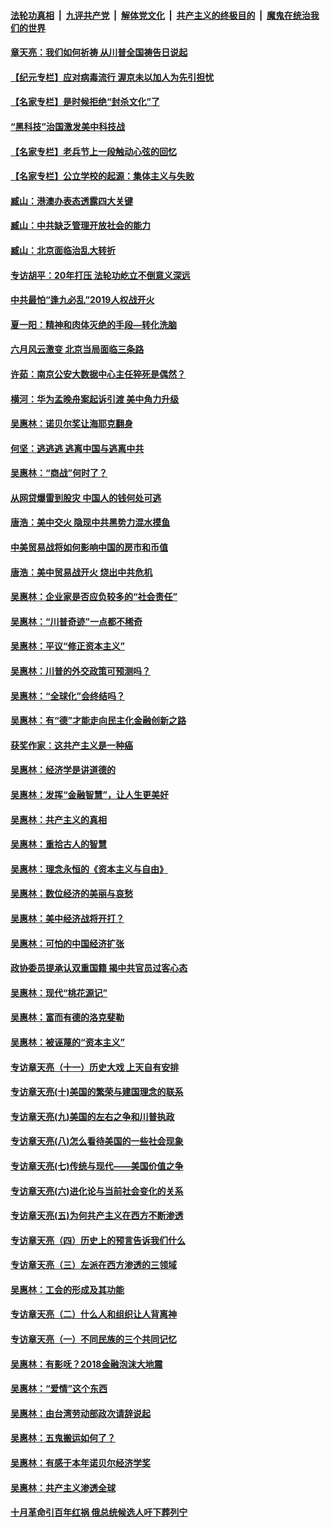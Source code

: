 ####  [法轮功真相](../../../../basic/blob/master/README.md?t=06280031) &nbsp;|&nbsp; [九评共产党](../../../../9ping.md/blob/master/README.md?t=06280031) &nbsp;|&nbsp; [解体党文化](../../../../jtdwh.md/blob/master/README.md?t=06280031)  &nbsp;|&nbsp; [共产主义的终极目的](../../../../gczydzjmd.md/blob/master/README.md?t=06280031) &nbsp;|&nbsp; [魔鬼在统治我们的世界](../../../../mgztzwmdsj.md/blob/master/README.md?t=06280031) 

#### [章天亮：我们如何祈祷 从川普全国祷告日说起](../pages/nsc423/n11944627.md?t=06280031) 

#### [【纪元专栏】应对病毒流行 渥京未以加人为先引担忧](../pages/nsc423/n11875714.md?t=06280031) 

#### [【名家专栏】是时候拒绝“封杀文化”了](../pages/nsc423/n11814093.md?t=06280031) 

#### [“黑科技”治国激发美中科技战](../pages/nsc423/n11638056.md?t=06280031) 

#### [【名家专栏】老兵节上一段触动心弦的回忆](../pages/nsc423/n11646016.md?t=06280031) 

#### [【名家专栏】公立学校的起源：集体主义与失败](../pages/nsc423/n11601833.md?t=06280031) 

#### [臧山：港澳办表态透露四大关键](../pages/nsc423/n11421628.md?t=06280031) 

#### [臧山：中共缺乏管理开放社会的能力](../pages/nsc423/n11407457.md?t=06280031) 

#### [臧山：北京面临治乱大转折](../pages/nsc423/n11406895.md?t=06280031) 

#### [专访胡平：20年打压 法轮功屹立不倒意义深远](../pages/nsc423/n11398800.md?t=06280031) 

#### [中共最怕“逢九必乱”2019人权战开火](../pages/nsc423/n11385248.md?t=06280031) 

#### [夏一阳：精神和肉体灭绝的手段—转化洗脑](../pages/nsc423/n11368250.md?t=06280031) 

#### [六月风云激变 北京当局面临三条路](../pages/nsc423/n11313668.md?t=06280031) 

#### [许茹：南京公安大数据中心主任猝死是偶然？](../pages/nsc423/n11064744.md?t=06280031) 

#### [横河：华为孟晚舟案起诉引渡 美中角力升级](../pages/nsc423/n11027230.md?t=06280031) 

#### [吴惠林：诺贝尔奖让海耶克翻身](../pages/nsc423/n10890049.md?t=06280031) 

#### [何坚：逃逃逃 逃离中国与逃离中共](../pages/nsc423/n10592891.md?t=06280031) 

#### [吴惠林：“商战”何时了？](../pages/nsc423/n10573558.md?t=06280031) 

#### [从网贷爆雷到股灾 中国人的钱何处可逃](../pages/nsc423/n10572800.md?t=06280031) 

#### [唐浩：美中交火 隐现中共黑势力混水摸鱼](../pages/nsc423/n10544040.md?t=06280031) 

#### [中美贸易战将如何影响中国的房市和币值](../pages/nsc423/n10543697.md?t=06280031) 

#### [唐浩：美中贸易战开火 烧出中共危机](../pages/nsc423/n10540126.md?t=06280031) 

#### [吴惠林：企业家是否应负较多的“社会责任”](../pages/nsc423/n10535022.md?t=06280031) 

#### [吴惠林：“川普奇迹”一点都不稀奇](../pages/nsc423/n10512808.md?t=06280031) 

#### [吴惠林：平议“修正资本主义”](../pages/nsc423/n10495724.md?t=06280031) 

#### [吴惠林：川普的外交政策可预测吗？](../pages/nsc423/n10462387.md?t=06280031) 

#### [吴惠林：“全球化”会终结吗？](../pages/nsc423/n10452838.md?t=06280031) 

#### [吴惠林：有“德”才能走向民主化金融创新之路](../pages/nsc423/n10432292.md?t=06280031) 

#### [获奖作家：这共产主义是一种癌](../pages/nsc423/n10431541.md?t=06280031) 

#### [吴惠林：经济学是讲道德的](../pages/nsc423/n10398014.md?t=06280031) 

#### [吴惠林：发挥“金融智慧”，让人生更美好](../pages/nsc423/n10375019.md?t=06280031) 

#### [吴惠林：共产主义的真相](../pages/nsc423/n10351394.md?t=06280031) 

#### [吴惠林：重拾古人的智慧](../pages/nsc423/n10337691.md?t=06280031) 

#### [吴惠林：理念永恒的《资本主义与自由》](../pages/nsc423/n10316274.md?t=06280031) 

#### [吴惠林：数位经济的美丽与哀愁](../pages/nsc423/n10292946.md?t=06280031) 

#### [吴惠林：美中经济战将开打？](../pages/nsc423/n10258825.md?t=06280031) 

#### [吴惠林：可怕的中国经济扩张](../pages/nsc423/n10219147.md?t=06280031) 

#### [政协委员提承认双重国籍 揭中共官员过客心态](../pages/nsc423/n10208809.md?t=06280031) 

#### [吴惠林：现代“桃花源记”](../pages/nsc423/n10185234.md?t=06280031) 

#### [吴惠林：富而有德的洛克斐勒](../pages/nsc423/n10142264.md?t=06280031) 

#### [吴惠林：被诬蔑的“资本主义”](../pages/nsc423/n10124816.md?t=06280031) 

#### [专访章天亮（十一）历史大戏 上天自有安排](../pages/nsc423/n10094905.md?t=06280031) 

#### [专访章天亮(十)美国的繁荣与建国理念的联系](../pages/nsc423/n10094899.md?t=06280031) 

#### [专访章天亮(九)美国的左右之争和川普执政](../pages/nsc423/n10094889.md?t=06280031) 

#### [专访章天亮(八)怎么看待美国的一些社会现象](../pages/nsc423/n10094857.md?t=06280031) 

#### [专访章天亮(七)传统与现代——美国价值之争](../pages/nsc423/n10093140.md?t=06280031) 

#### [专访章天亮(六)进化论与当前社会变化的关系](../pages/nsc423/n10092036.md?t=06280031) 

#### [专访章天亮(五)为何共产主义在西方不断渗透](../pages/nsc423/n10083620.md?t=06280031) 

#### [专访章天亮（四）历史上的预言告诉我们什么](../pages/nsc423/n10083606.md?t=06280031) 

#### [专访章天亮（三）左派在西方渗透的三领域](../pages/nsc423/n10081115.md?t=06280031) 

#### [吴惠林：工会的形成及其功能](../pages/nsc423/n10080633.md?t=06280031) 

#### [专访章天亮（二）什么人和组织让人背离神](../pages/nsc423/n10076637.md?t=06280031) 

#### [专访章天亮（一）不同民族的三个共同记忆](../pages/nsc423/n10074188.md?t=06280031) 

#### [吴惠林：有影呒？2018金融泡沫大地震](../pages/nsc423/n10040534.md?t=06280031) 

#### [吴惠林：“爱情”这个东西](../pages/nsc423/n10019423.md?t=06280031) 

#### [吴惠林：由台湾劳动部政次请辞说起](../pages/nsc423/n9979679.md?t=06280031) 

#### [吴惠林：五鬼搬运如何了？](../pages/nsc423/n9925338.md?t=06280031) 

#### [吴惠林：有感于本年诺贝尔经济学奖](../pages/nsc423/n9871883.md?t=06280031) 

#### [吴惠林：共产主义渗透全球](../pages/nsc423/n9812748.md?t=06280031) 

#### [十月革命引百年红祸 俄总统候选人吁下葬列宁](../pages/nsc423/n9810182.md?t=06280031) 

